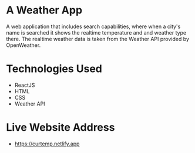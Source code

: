 # A Weather App 

A web application that includes search capabilities, where when a city's name is searched it shows the realtime temperature and and weather type there. The realtime weather data is taken from the Weather API provided by OpenWeather.


# Technologies Used 

- ReactJS
- HTML
- CSS
- Weather API

# Live Website Address
- https://curtemp.netlify.app

